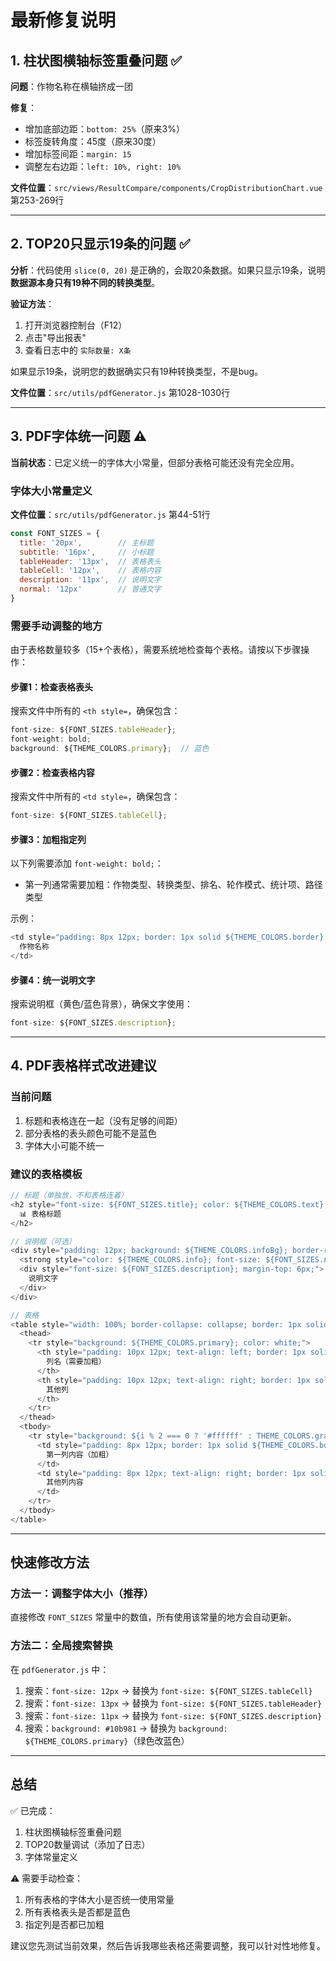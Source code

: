 # 最新修复说明

## 1. 柱状图横轴标签重叠问题 ✅

**问题**：作物名称在横轴挤成一团

**修复**：
- 增加底部边距：`bottom: 25%`（原来3%）
- 标签旋转角度：45度（原来30度）
- 增加标签间距：`margin: 15`
- 调整左右边距：`left: 10%, right: 10%`

**文件位置**：`src/views/ResultCompare/components/CropDistributionChart.vue` 第253-269行

---

## 2. TOP20只显示19条的问题 ✅

**分析**：代码使用 `slice(0, 20)` 是正确的，会取20条数据。如果只显示19条，说明**数据源本身只有19种不同的转换类型**。

**验证方法**：
1. 打开浏览器控制台（F12）
2. 点击"导出报表"
3. 查看日志中的 `实际数量: X条`

如果显示19条，说明您的数据确实只有19种转换类型，不是bug。

**文件位置**：`src/utils/pdfGenerator.js` 第1028-1030行

---

## 3. PDF字体统一问题 ⚠️

**当前状态**：已定义统一的字体大小常量，但部分表格可能还没有完全应用。

### 字体大小常量定义
**文件位置**：`src/utils/pdfGenerator.js` 第44-51行

```javascript
const FONT_SIZES = {
  title: '20px',        // 主标题
  subtitle: '16px',     // 小标题
  tableHeader: '13px',  // 表格表头
  tableCell: '12px',    // 表格内容
  description: '11px',  // 说明文字
  normal: '12px'        // 普通文字
}
```

### 需要手动调整的地方

由于表格数量较多（15+个表格），需要系统地检查每个表格。请按以下步骤操作：

#### 步骤1：检查表格表头
搜索文件中所有的 `<th style=`，确保包含：
```javascript
font-size: ${FONT_SIZES.tableHeader};
font-weight: bold;
background: ${THEME_COLORS.primary};  // 蓝色
```

#### 步骤2：检查表格内容
搜索文件中所有的 `<td style=`，确保包含：
```javascript
font-size: ${FONT_SIZES.tableCell};
```

#### 步骤3：加粗指定列
以下列需要添加 `font-weight: bold;`：
- 第一列通常需要加粗：作物类型、转换类型、排名、轮作模式、统计项、路径类型

示例：
```javascript
<td style="padding: 8px 12px; border: 1px solid ${THEME_COLORS.border}; font-size: ${FONT_SIZES.tableCell}; font-weight: bold;">
  作物名称
</td>
```

#### 步骤4：统一说明文字
搜索说明框（黄色/蓝色背景），确保文字使用：
```javascript
font-size: ${FONT_SIZES.description};
```

---

## 4. PDF表格样式改进建议

### 当前问题
1. 标题和表格连在一起（没有足够的间距）
2. 部分表格的表头颜色可能不是蓝色
3. 字体大小可能不统一

### 建议的表格模板

```javascript
// 标题（单独放，不和表格连着）
<h2 style="font-size: ${FONT_SIZES.title}; color: ${THEME_COLORS.text}; margin: 0 0 20px 0; font-weight: bold;">
  📊 表格标题
</h2>

// 说明框（可选）
<div style="padding: 12px; background: ${THEME_COLORS.infoBg}; border-radius: 6px; margin-bottom: 15px;">
  <strong style="color: ${THEME_COLORS.info}; font-size: ${FONT_SIZES.normal};">📌 说明：</strong>
  <div style="font-size: ${FONT_SIZES.description}; margin-top: 6px;">
    说明文字
  </div>
</div>

// 表格
<table style="width: 100%; border-collapse: collapse; border: 1px solid ${THEME_COLORS.border};">
  <thead>
    <tr style="background: ${THEME_COLORS.primary}; color: white;">
      <th style="padding: 10px 12px; text-align: left; border: 1px solid ${THEME_COLORS.primaryDark}; font-size: ${FONT_SIZES.tableHeader}; font-weight: bold;">
        列名（需要加粗）
      </th>
      <th style="padding: 10px 12px; text-align: right; border: 1px solid ${THEME_COLORS.primaryDark}; font-size: ${FONT_SIZES.tableHeader}; font-weight: bold;">
        其他列
      </th>
    </tr>
  </thead>
  <tbody>
    <tr style="background: ${i % 2 === 0 ? '#ffffff' : THEME_COLORS.grayBg};">
      <td style="padding: 8px 12px; border: 1px solid ${THEME_COLORS.border}; font-size: ${FONT_SIZES.tableCell}; font-weight: bold;">
        第一列内容（加粗）
      </td>
      <td style="padding: 8px 12px; text-align: right; border: 1px solid ${THEME_COLORS.border}; font-size: ${FONT_SIZES.tableCell};">
        其他列内容
      </td>
    </tr>
  </tbody>
</table>
```

---

## 快速修改方法

### 方法一：调整字体大小（推荐）
直接修改 `FONT_SIZES` 常量中的数值，所有使用该常量的地方会自动更新。

### 方法二：全局搜索替换
在 `pdfGenerator.js` 中：

1. 搜索：`font-size: 12px` → 替换为 `font-size: ${FONT_SIZES.tableCell}`
2. 搜索：`font-size: 13px` → 替换为 `font-size: ${FONT_SIZES.tableHeader}`
3. 搜索：`font-size: 11px` → 替换为 `font-size: ${FONT_SIZES.description}`
4. 搜索：`background: #10b981` → 替换为 `background: ${THEME_COLORS.primary}`（绿色改蓝色）

---

## 总结

✅ 已完成：
1. 柱状图横轴标签重叠问题
2. TOP20数量调试（添加了日志）
3. 字体常量定义

⚠️ 需要手动检查：
1. 所有表格的字体大小是否统一使用常量
2. 所有表格表头是否都是蓝色
3. 指定列是否都已加粗

建议您先测试当前效果，然后告诉我哪些表格还需要调整，我可以针对性地修复。



